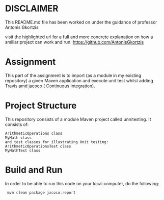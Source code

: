 # DISCLAIMER

This README.md file has been worked on under the guidance of professor Antonis Gkortzis 

visit the highlighted url for a full and more concrete explanation on how a smiliar project can work and run.
https://github.com/AntonisGkortzis


# Assignment

This part of the assignment is to import (as a module in my existing repository) a given Maven application and execute unit test whilst adding Travis amd jacoco ( Continuous Integration). 

# Project Structure

This repository consists of a module Maven project called unnitesting. It consists of:

	ArithmeticOperations class	
	MyMath class
	and test classes for illustrating Unit testing:
	ArithmeticOperationsTest class
	MyMathTest class

# Build and Run

In order to be able to run this code on your local computer, do the following:

```
 mvn clean package jacoco:report

```

